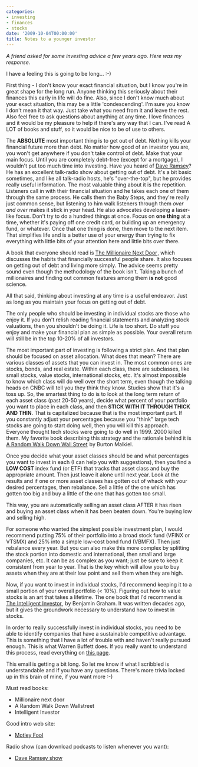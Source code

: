 ```yaml
---
categories:
- investing
- finances
- stocks
date: '2009-10-04T00:00:00'
title: Notes to a younger investor
---
```


_A friend asked for some investing advice a few years ago. Here was my response._

I have a feeling this is going to be long... :-)

First thing - I don't know your exact financial situation, but I know
you're in great shape for the long run. Anyone thinking this seriously
about their finances this early in life will do fine. Also, since I don't
know much about your exact situation, this may be a little
'condescending'. I'm sure you know I don't mean it that way. Just take what
you need from it and leave the rest. Also feel free to ask questions about
anything at any time. I love finances and it would be my pleasure to help
if there's any way that I can. I've read A LOT of books and stuff, so it
would be nice to be of use to others.

The **ABSOLUTE** most important thing is to get out of debt. Nothing kills
your financial future more than debt. No matter how good of an investor you
are, you won't get anywhere if you don't take control of debt. Make that
your main focus. Until you are completely debt-free (except for a
mortgage), I wouldn't put too much time into investing. Have you heard of
[Dave Ramsey](http://www.daveramsey.com/)? He has an excellent talk-radio
show about getting out of debt. It's a bit basic sometimes, and like all
talk-radio hosts, he's "over-the-top", but he provides really useful
information. The most valuable thing about it is the repetition. Listeners
call in with their financial situation and he takes each one of them
through the same process. He calls them the Baby Steps, and they're really
just common sense, but listening to him walk listeners through them _over
and over_ makes it stick in your head. He also advocates developing a
laser-like focus. Don't try to do a hundred things at once. Focus on **one
thing** at a time, whether it's paying off one credit card, or building up
an emergency fund, or whatever. Once that one thing is done, then move to
the next item. That simplifies life and is a better use of your energy than
trying to fix everything with little bits of your attention here and little
bits over there.

A book that everyone should read is <a
href="http://www.amazon.com/gp/product/0671015206?ie=UTF8&tag=vinodkurupshomep&linkCode=as2&camp=1789&creative=390957&creativeASIN=0671015206">The Millionaire Next Door</a><img
src="http://www.assoc-amazon.com/e/ir?t=vinodkurupshomep&l=as2&o=1&a=0671015206"
width="1" height="1" border="0" alt="" style="border:none !important;
margin:0px !important;" />, which discusses the habits that financially
successful people share. It also focuses on getting out of debt and living
more simply. The advice seems pretty sound even though the methodology of
the book isn't. Taking a bunch of millionaires and finding out common
features among them **is not** good science.

All that said, thinking about investing at any time is a useful
endeavor. Just as long as you maintain your focus on getting out of debt.

The only people who should be investing in individual stocks are those who
enjoy it. If you don't relish reading financial statements and analyzing
stock valuations, then you shouldn't be doing it. Life is too short. Do
stuff you enjoy and make your financial plan as simple as possible. Your
overall return will still be in the top 10-20% of all investors.

The most important part of investing is following a strict plan. And that
plan should be focused on asset allocation. What does that mean? There are
various classes of assets that you can invest in. The most common ones are
stocks, bonds, and real estate. Within each class, there are subclasses,
like small stocks, value stocks, international stocks, etc. It's almost
impossible to know which class will do well over the short term, even
though the talking heads on CNBC will tell you they think they
know. Studies show that it's a toss up. So, the smartest thing to do is to
look at the long term return of each asset class (past 20-50 years), decide
what percent of your portfolio you want to place in each class, and then
**STICK WITH IT THROUGH THICK AND THIN**. That is capitalized because that
is the most important part. If you constantly adjust your percentages
because you "think" large tech stocks are going to start doing well, then
you will kill this approach. Everyone thought tech stocks were going to do
well in 1999. 2000 killed them. My favorite book describing this strategy
and the rationale behind it is <a
href="http://www.amazon.com/gp/product/0393330338?ie=UTF8&tag=vinodkurupshomep&linkCode=as2&camp=1789&creative=390957&creativeASIN=0393330338">A Random Walk Down Wall Street</a><img
src="http://www.assoc-amazon.com/e/ir?t=vinodkurupshomep&l=as2&o=1&a=0393330338"
width="1" height="1" border="0" alt="" style="border:none !important;
margin:0px !important;" /> by Burton Malkiel.

Once you decide what your asset classes should be and what percentages you
want to invest in each (I can help you with suggestions), then you find a
**LOW COST** index fund (or ETF) that tracks that asset class and buy the
appropriate amount. Then just leave it alone until next year. Look at the
results and if one or more asset classes has gotten out of whack with your
desired percentages, then rebalance. Sell a little of the one which has
gotten too big and buy a little of the one that has gotten too small.

This way, you are automatically selling an asset class AFTER it has risen
and buying an asset class when it has been beaten down. You're buying low
and selling high.

For someone who wanted the simplest possible investment plan, I would
recommend putting 75% of their portfolio into a broad stock fund (VFINX or
VTSMX) and 25% into a simple low-cost bond fund (VBMFX). Then just
rebalance every year. But you can also make this more complex by splitting
the stock portion into domestic and international, then small and large
companies, etc. It can be as complex as you want; just be sure to keep it
consistent from year to year. That is the key which will allow you to buy
assets when they are at their low point and sell them when they are high.

Now, if you want to invest in individual stocks, I'd recommend keeping it
to a small portion of your overall portfolio (< 10%). Figuring out how to
value stocks is an art that takes a lifetime. The one book that I'd
recommend is <a
href="http://www.amazon.com/gp/product/0060555661?ie=UTF8&tag=vinodkurupshomep&linkCode=as2&camp=1789&creative=390957&creativeASIN=0060555661">The Intelligent Investor</a><img
src="http://www.assoc-amazon.com/e/ir?t=vinodkurupshomep&l=as2&o=1&a=0060555661"
width="1" height="1" border="0" alt="" style="border:none !important;
margin:0px !important;" />, by Benjamin Graham. It was written decades ago,
but it gives the groundwork necessary to understand how to invest in
stocks.

In order to really successfully invest in individual stocks, you need to be
able to identify companies that have a sustainable competitive
advantage. This is something that I have a lot of trouble with and haven't
really pursued enough. This is what Warren Buffett does. If you really want
to understand this process, read everything on [this page](http://www.berkshirehathaway.com/letters/letters.html).

This email is getting a bit long. So let me know if what I scribbled is
understandable and if you have any questions. There's more trivia locked up
in this brain of mine, if you want more :-)

Must read books:
 - Millionaire next door
 - A Random Walk Down Wallstreet
 - Intelligent Investor

Good intro web site:
 - [Motley Fool](http://www.fool.com/school/basics/basics01.htm)

Radio show (can download podcasts to listen whenever you want):
 - [Dave Ramsey show](http://www.daveramsey.com/)
